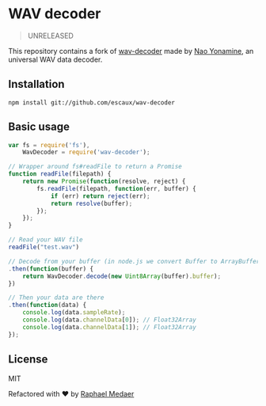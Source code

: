 # WAV decoder

> UNRELEASED

This repository contains a fork of [wav-decoder](https://github.com/mohayonao/wav-decoder) made by [Nao Yonamine](mailto:mohayonao@gmail.com), an universal WAV data decoder.

## Installation

```shell
npm install git://github.com/escaux/wav-decoder
```

## Basic usage

```js
var fs = require('fs'),
	WavDecoder = require('wav-decoder');

// Wrapper around fs#readFile to return a Promise
function readFile(filepath) {
	return new Promise(function(resolve, reject) {
		fs.readFile(filepath, function(err, buffer) {
			if (err) return reject(err);
			return resolve(buffer);
		});
	});
}

// Read your WAV file
readFile("test.wav")

// Decode from your buffer (in node.js we convert Buffer to ArrayBuffer)
.then(function(buffer) {
	return WavDecoder.decode(new Uint8Array(buffer).buffer);
})

// Then your data are there
.then(function(data) {
	console.log(data.sampleRate);
	console.log(data.channelData[0]); // Float32Array
	console.log(data.channelData[1]); // Float32Array
});

```

## License

MIT

Refactored with ♥ by [Raphael Medaer](mailto:rme@escaux.com)
